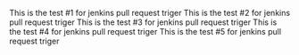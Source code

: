 This is the test #1 for jenkins pull request triger
This is the test #2 for jenkins pull request triger
This is the test #3 for jenkins pull request triger
This is the test #4 for jenkins pull request triger
This is the test #5 for jenkins pull request triger

